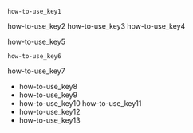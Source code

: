 ```ngMeta
how-to-use_key1
```

how-to-use_key2
how-to-use_key3
how-to-use_key4


how-to-use_key5


```ngMeta
how-to-use_key6
```

how-to-use_key7
* how-to-use_key8
* how-to-use_key9
* how-to-use_key10
how-to-use_key11
* how-to-use_key12
* how-to-use_key13
